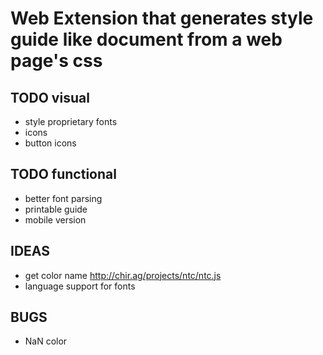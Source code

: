 # Web Extension that generates style guide like document from a web page's css

## TODO visual
* style proprietary fonts
* icons
* button icons

## TODO functional
* better font parsing
* printable guide
* mobile version

## IDEAS
* get color name
http://chir.ag/projects/ntc/ntc.js
* language support for fonts

## BUGS
* NaN color
